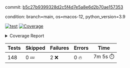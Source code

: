commit: [b5c27b9399328d2c5f4d7e5a8e6d2b70ae157353](https://github.com/rcmdnk/homebrew-file/tree/b5c27b9399328d2c5f4d7e5a8e6d2b70ae157353)

condition: branch=main, os=macos-12, python_version=3.9

[![test](https://github.com/rcmdnk/homebrew-file/actions/workflows/test.yml/badge.svg)](https://github.com/rcmdnk/homebrew-file/actions/runs/4335256706)
<a href="https://github.com/rcmdnk/homebrew-file/blob/b5c27b9399328d2c5f4d7e5a8e6d2b70ae157353/README.md"><img alt="Coverage" src="https://img.shields.io/badge/Coverage-53%25-orange.svg" /></a><details><summary>Coverage Report </summary><table><tr><th>File</th><th>Stmts</th><th>Miss</th><th>Cover</th><th>Missing</th></tr><tbody><tr><td colspan="5"><b>bin</b></td></tr><tr><td>&nbsp; &nbsp;<a href="https://github.com/rcmdnk/homebrew-file/blob/b5c27b9399328d2c5f4d7e5a8e6d2b70ae157353/bin/brew-file">brew-file</a></td><td>1869</td><td>879</td><td>53%</td><td><a href="https://github.com/rcmdnk/homebrew-file/blob/b5c27b9399328d2c5f4d7e5a8e6d2b70ae157353/bin/brew-file#L43-L58">43&ndash;58</a>, <a href="https://github.com/rcmdnk/homebrew-file/blob/b5c27b9399328d2c5f4d7e5a8e6d2b70ae157353/bin/brew-file#L63-L65">63&ndash;65</a>, <a href="https://github.com/rcmdnk/homebrew-file/blob/b5c27b9399328d2c5f4d7e5a8e6d2b70ae157353/bin/brew-file#L153">153</a>, <a href="https://github.com/rcmdnk/homebrew-file/blob/b5c27b9399328d2c5f4d7e5a8e6d2b70ae157353/bin/brew-file#L230-L231">230&ndash;231</a>, <a href="https://github.com/rcmdnk/homebrew-file/blob/b5c27b9399328d2c5f4d7e5a8e6d2b70ae157353/bin/brew-file#L265">265</a>, <a href="https://github.com/rcmdnk/homebrew-file/blob/b5c27b9399328d2c5f4d7e5a8e6d2b70ae157353/bin/brew-file#L284">284</a>, <a href="https://github.com/rcmdnk/homebrew-file/blob/b5c27b9399328d2c5f4d7e5a8e6d2b70ae157353/bin/brew-file#L290">290</a>, <a href="https://github.com/rcmdnk/homebrew-file/blob/b5c27b9399328d2c5f4d7e5a8e6d2b70ae157353/bin/brew-file#L315">315</a>, <a href="https://github.com/rcmdnk/homebrew-file/blob/b5c27b9399328d2c5f4d7e5a8e6d2b70ae157353/bin/brew-file#L335">335</a>, <a href="https://github.com/rcmdnk/homebrew-file/blob/b5c27b9399328d2c5f4d7e5a8e6d2b70ae157353/bin/brew-file#L338-L341">338&ndash;341</a>, <a href="https://github.com/rcmdnk/homebrew-file/blob/b5c27b9399328d2c5f4d7e5a8e6d2b70ae157353/bin/brew-file#L355-L361">355&ndash;361</a>, <a href="https://github.com/rcmdnk/homebrew-file/blob/b5c27b9399328d2c5f4d7e5a8e6d2b70ae157353/bin/brew-file#L394-L400">394&ndash;400</a>, <a href="https://github.com/rcmdnk/homebrew-file/blob/b5c27b9399328d2c5f4d7e5a8e6d2b70ae157353/bin/brew-file#L410-L421">410&ndash;421</a>, <a href="https://github.com/rcmdnk/homebrew-file/blob/b5c27b9399328d2c5f4d7e5a8e6d2b70ae157353/bin/brew-file#L610">610</a>, <a href="https://github.com/rcmdnk/homebrew-file/blob/b5c27b9399328d2c5f4d7e5a8e6d2b70ae157353/bin/brew-file#L612">612</a>, <a href="https://github.com/rcmdnk/homebrew-file/blob/b5c27b9399328d2c5f4d7e5a8e6d2b70ae157353/bin/brew-file#L614">614</a>, <a href="https://github.com/rcmdnk/homebrew-file/blob/b5c27b9399328d2c5f4d7e5a8e6d2b70ae157353/bin/brew-file#L631-L635">631&ndash;635</a>, <a href="https://github.com/rcmdnk/homebrew-file/blob/b5c27b9399328d2c5f4d7e5a8e6d2b70ae157353/bin/brew-file#L648-L653">648&ndash;653</a>, <a href="https://github.com/rcmdnk/homebrew-file/blob/b5c27b9399328d2c5f4d7e5a8e6d2b70ae157353/bin/brew-file#L663">663</a>, <a href="https://github.com/rcmdnk/homebrew-file/blob/b5c27b9399328d2c5f4d7e5a8e6d2b70ae157353/bin/brew-file#L679">679</a>, <a href="https://github.com/rcmdnk/homebrew-file/blob/b5c27b9399328d2c5f4d7e5a8e6d2b70ae157353/bin/brew-file#L683-L687">683&ndash;687</a>, <a href="https://github.com/rcmdnk/homebrew-file/blob/b5c27b9399328d2c5f4d7e5a8e6d2b70ae157353/bin/brew-file#L705-L719">705&ndash;719</a>, <a href="https://github.com/rcmdnk/homebrew-file/blob/b5c27b9399328d2c5f4d7e5a8e6d2b70ae157353/bin/brew-file#L812-L827">812&ndash;827</a>, <a href="https://github.com/rcmdnk/homebrew-file/blob/b5c27b9399328d2c5f4d7e5a8e6d2b70ae157353/bin/brew-file#L851">851</a>, <a href="https://github.com/rcmdnk/homebrew-file/blob/b5c27b9399328d2c5f4d7e5a8e6d2b70ae157353/bin/brew-file#L862-L863">862&ndash;863</a>, <a href="https://github.com/rcmdnk/homebrew-file/blob/b5c27b9399328d2c5f4d7e5a8e6d2b70ae157353/bin/brew-file#L871">871</a>, <a href="https://github.com/rcmdnk/homebrew-file/blob/b5c27b9399328d2c5f4d7e5a8e6d2b70ae157353/bin/brew-file#L884-L889">884&ndash;889</a>, <a href="https://github.com/rcmdnk/homebrew-file/blob/b5c27b9399328d2c5f4d7e5a8e6d2b70ae157353/bin/brew-file#L893-L895">893&ndash;895</a>, <a href="https://github.com/rcmdnk/homebrew-file/blob/b5c27b9399328d2c5f4d7e5a8e6d2b70ae157353/bin/brew-file#L899-L902">899&ndash;902</a>, <a href="https://github.com/rcmdnk/homebrew-file/blob/b5c27b9399328d2c5f4d7e5a8e6d2b70ae157353/bin/brew-file#L995-L997">995&ndash;997</a>, <a href="https://github.com/rcmdnk/homebrew-file/blob/b5c27b9399328d2c5f4d7e5a8e6d2b70ae157353/bin/brew-file#L1000">1000</a>, <a href="https://github.com/rcmdnk/homebrew-file/blob/b5c27b9399328d2c5f4d7e5a8e6d2b70ae157353/bin/brew-file#L1006">1006</a>, <a href="https://github.com/rcmdnk/homebrew-file/blob/b5c27b9399328d2c5f4d7e5a8e6d2b70ae157353/bin/brew-file#L1029-L1032">1029&ndash;1032</a>, <a href="https://github.com/rcmdnk/homebrew-file/blob/b5c27b9399328d2c5f4d7e5a8e6d2b70ae157353/bin/brew-file#L1094">1094</a>, <a href="https://github.com/rcmdnk/homebrew-file/blob/b5c27b9399328d2c5f4d7e5a8e6d2b70ae157353/bin/brew-file#L1123">1123</a>, <a href="https://github.com/rcmdnk/homebrew-file/blob/b5c27b9399328d2c5f4d7e5a8e6d2b70ae157353/bin/brew-file#L1154">1154</a>, <a href="https://github.com/rcmdnk/homebrew-file/blob/b5c27b9399328d2c5f4d7e5a8e6d2b70ae157353/bin/brew-file#L1157">1157</a>, <a href="https://github.com/rcmdnk/homebrew-file/blob/b5c27b9399328d2c5f4d7e5a8e6d2b70ae157353/bin/brew-file#L1169">1169</a>, <a href="https://github.com/rcmdnk/homebrew-file/blob/b5c27b9399328d2c5f4d7e5a8e6d2b70ae157353/bin/brew-file#L1171">1171</a>, <a href="https://github.com/rcmdnk/homebrew-file/blob/b5c27b9399328d2c5f4d7e5a8e6d2b70ae157353/bin/brew-file#L1202">1202</a>, <a href="https://github.com/rcmdnk/homebrew-file/blob/b5c27b9399328d2c5f4d7e5a8e6d2b70ae157353/bin/brew-file#L1207-L1210">1207&ndash;1210</a>, <a href="https://github.com/rcmdnk/homebrew-file/blob/b5c27b9399328d2c5f4d7e5a8e6d2b70ae157353/bin/brew-file#L1212-L1215">1212&ndash;1215</a>, <a href="https://github.com/rcmdnk/homebrew-file/blob/b5c27b9399328d2c5f4d7e5a8e6d2b70ae157353/bin/brew-file#L1244-L1254">1244&ndash;1254</a>, <a href="https://github.com/rcmdnk/homebrew-file/blob/b5c27b9399328d2c5f4d7e5a8e6d2b70ae157353/bin/brew-file#L1257-L1260">1257&ndash;1260</a>, <a href="https://github.com/rcmdnk/homebrew-file/blob/b5c27b9399328d2c5f4d7e5a8e6d2b70ae157353/bin/brew-file#L1263-L1269">1263&ndash;1269</a>, <a href="https://github.com/rcmdnk/homebrew-file/blob/b5c27b9399328d2c5f4d7e5a8e6d2b70ae157353/bin/brew-file#L1275">1275</a>, <a href="https://github.com/rcmdnk/homebrew-file/blob/b5c27b9399328d2c5f4d7e5a8e6d2b70ae157353/bin/brew-file#L1281">1281</a>, <a href="https://github.com/rcmdnk/homebrew-file/blob/b5c27b9399328d2c5f4d7e5a8e6d2b70ae157353/bin/brew-file#L1287-L1292">1287&ndash;1292</a>, <a href="https://github.com/rcmdnk/homebrew-file/blob/b5c27b9399328d2c5f4d7e5a8e6d2b70ae157353/bin/brew-file#L1303-L1325">1303&ndash;1325</a>, <a href="https://github.com/rcmdnk/homebrew-file/blob/b5c27b9399328d2c5f4d7e5a8e6d2b70ae157353/bin/brew-file#L1353">1353</a>, <a href="https://github.com/rcmdnk/homebrew-file/blob/b5c27b9399328d2c5f4d7e5a8e6d2b70ae157353/bin/brew-file#L1369-L1377">1369&ndash;1377</a>, <a href="https://github.com/rcmdnk/homebrew-file/blob/b5c27b9399328d2c5f4d7e5a8e6d2b70ae157353/bin/brew-file#L1382-L1401">1382&ndash;1401</a>, <a href="https://github.com/rcmdnk/homebrew-file/blob/b5c27b9399328d2c5f4d7e5a8e6d2b70ae157353/bin/brew-file#L1406-L1410">1406&ndash;1410</a>, <a href="https://github.com/rcmdnk/homebrew-file/blob/b5c27b9399328d2c5f4d7e5a8e6d2b70ae157353/bin/brew-file#L1424-L1471">1424&ndash;1471</a>, <a href="https://github.com/rcmdnk/homebrew-file/blob/b5c27b9399328d2c5f4d7e5a8e6d2b70ae157353/bin/brew-file#L1474-L1505">1474&ndash;1505</a>, <a href="https://github.com/rcmdnk/homebrew-file/blob/b5c27b9399328d2c5f4d7e5a8e6d2b70ae157353/bin/brew-file#L1510-L1542">1510&ndash;1542</a>, <a href="https://github.com/rcmdnk/homebrew-file/blob/b5c27b9399328d2c5f4d7e5a8e6d2b70ae157353/bin/brew-file#L1545-L1627">1545&ndash;1627</a>, <a href="https://github.com/rcmdnk/homebrew-file/blob/b5c27b9399328d2c5f4d7e5a8e6d2b70ae157353/bin/brew-file#L1630-L1638">1630&ndash;1638</a>, <a href="https://github.com/rcmdnk/homebrew-file/blob/b5c27b9399328d2c5f4d7e5a8e6d2b70ae157353/bin/brew-file#L1651">1651</a>, <a href="https://github.com/rcmdnk/homebrew-file/blob/b5c27b9399328d2c5f4d7e5a8e6d2b70ae157353/bin/brew-file#L1656">1656</a>, <a href="https://github.com/rcmdnk/homebrew-file/blob/b5c27b9399328d2c5f4d7e5a8e6d2b70ae157353/bin/brew-file#L1661-L1700">1661&ndash;1700</a>, <a href="https://github.com/rcmdnk/homebrew-file/blob/b5c27b9399328d2c5f4d7e5a8e6d2b70ae157353/bin/brew-file#L1704-L1819">1704&ndash;1819</a>, <a href="https://github.com/rcmdnk/homebrew-file/blob/b5c27b9399328d2c5f4d7e5a8e6d2b70ae157353/bin/brew-file#L1829-L1841">1829&ndash;1841</a>, <a href="https://github.com/rcmdnk/homebrew-file/blob/b5c27b9399328d2c5f4d7e5a8e6d2b70ae157353/bin/brew-file#L1845">1845</a>, <a href="https://github.com/rcmdnk/homebrew-file/blob/b5c27b9399328d2c5f4d7e5a8e6d2b70ae157353/bin/brew-file#L1852-L1932">1852&ndash;1932</a>, <a href="https://github.com/rcmdnk/homebrew-file/blob/b5c27b9399328d2c5f4d7e5a8e6d2b70ae157353/bin/brew-file#L1939-L1980">1939&ndash;1980</a>, <a href="https://github.com/rcmdnk/homebrew-file/blob/b5c27b9399328d2c5f4d7e5a8e6d2b70ae157353/bin/brew-file#L1983-L1990">1983&ndash;1990</a>, <a href="https://github.com/rcmdnk/homebrew-file/blob/b5c27b9399328d2c5f4d7e5a8e6d2b70ae157353/bin/brew-file#L1994-L1995">1994&ndash;1995</a>, <a href="https://github.com/rcmdnk/homebrew-file/blob/b5c27b9399328d2c5f4d7e5a8e6d2b70ae157353/bin/brew-file#L2000-L2044">2000&ndash;2044</a>, <a href="https://github.com/rcmdnk/homebrew-file/blob/b5c27b9399328d2c5f4d7e5a8e6d2b70ae157353/bin/brew-file#L2050-L2086">2050&ndash;2086</a>, <a href="https://github.com/rcmdnk/homebrew-file/blob/b5c27b9399328d2c5f4d7e5a8e6d2b70ae157353/bin/brew-file#L2089-L2095">2089&ndash;2095</a>, <a href="https://github.com/rcmdnk/homebrew-file/blob/b5c27b9399328d2c5f4d7e5a8e6d2b70ae157353/bin/brew-file#L2099-L2107">2099&ndash;2107</a>, <a href="https://github.com/rcmdnk/homebrew-file/blob/b5c27b9399328d2c5f4d7e5a8e6d2b70ae157353/bin/brew-file#L2115-L2123">2115&ndash;2123</a>, <a href="https://github.com/rcmdnk/homebrew-file/blob/b5c27b9399328d2c5f4d7e5a8e6d2b70ae157353/bin/brew-file#L2127-L2129">2127&ndash;2129</a>, <a href="https://github.com/rcmdnk/homebrew-file/blob/b5c27b9399328d2c5f4d7e5a8e6d2b70ae157353/bin/brew-file#L2133">2133</a>, <a href="https://github.com/rcmdnk/homebrew-file/blob/b5c27b9399328d2c5f4d7e5a8e6d2b70ae157353/bin/brew-file#L2137-L2145">2137&ndash;2145</a>, <a href="https://github.com/rcmdnk/homebrew-file/blob/b5c27b9399328d2c5f4d7e5a8e6d2b70ae157353/bin/brew-file#L2155-L2324">2155&ndash;2324</a>, <a href="https://github.com/rcmdnk/homebrew-file/blob/b5c27b9399328d2c5f4d7e5a8e6d2b70ae157353/bin/brew-file#L2330-L2482">2330&ndash;2482</a>, <a href="https://github.com/rcmdnk/homebrew-file/blob/b5c27b9399328d2c5f4d7e5a8e6d2b70ae157353/bin/brew-file#L2510">2510</a>, <a href="https://github.com/rcmdnk/homebrew-file/blob/b5c27b9399328d2c5f4d7e5a8e6d2b70ae157353/bin/brew-file#L2535">2535</a>, <a href="https://github.com/rcmdnk/homebrew-file/blob/b5c27b9399328d2c5f4d7e5a8e6d2b70ae157353/bin/brew-file#L2616">2616</a>, <a href="https://github.com/rcmdnk/homebrew-file/blob/b5c27b9399328d2c5f4d7e5a8e6d2b70ae157353/bin/brew-file#L2621-L2632">2621&ndash;2632</a>, <a href="https://github.com/rcmdnk/homebrew-file/blob/b5c27b9399328d2c5f4d7e5a8e6d2b70ae157353/bin/brew-file#L2661-L2668">2661&ndash;2668</a>, <a href="https://github.com/rcmdnk/homebrew-file/blob/b5c27b9399328d2c5f4d7e5a8e6d2b70ae157353/bin/brew-file#L2693">2693</a>, <a href="https://github.com/rcmdnk/homebrew-file/blob/b5c27b9399328d2c5f4d7e5a8e6d2b70ae157353/bin/brew-file#L2705">2705</a>, <a href="https://github.com/rcmdnk/homebrew-file/blob/b5c27b9399328d2c5f4d7e5a8e6d2b70ae157353/bin/brew-file#L2721">2721</a>, <a href="https://github.com/rcmdnk/homebrew-file/blob/b5c27b9399328d2c5f4d7e5a8e6d2b70ae157353/bin/brew-file#L2735-L2739">2735&ndash;2739</a>, <a href="https://github.com/rcmdnk/homebrew-file/blob/b5c27b9399328d2c5f4d7e5a8e6d2b70ae157353/bin/brew-file#L2743-L2746">2743&ndash;2746</a>, <a href="https://github.com/rcmdnk/homebrew-file/blob/b5c27b9399328d2c5f4d7e5a8e6d2b70ae157353/bin/brew-file#L2749-L2752">2749&ndash;2752</a>, <a href="https://github.com/rcmdnk/homebrew-file/blob/b5c27b9399328d2c5f4d7e5a8e6d2b70ae157353/bin/brew-file#L2755-L2763">2755&ndash;2763</a>, <a href="https://github.com/rcmdnk/homebrew-file/blob/b5c27b9399328d2c5f4d7e5a8e6d2b70ae157353/bin/brew-file#L2792-L2799">2792&ndash;2799</a>, <a href="https://github.com/rcmdnk/homebrew-file/blob/b5c27b9399328d2c5f4d7e5a8e6d2b70ae157353/bin/brew-file#L2810-L2817">2810&ndash;2817</a>, <a href="https://github.com/rcmdnk/homebrew-file/blob/b5c27b9399328d2c5f4d7e5a8e6d2b70ae157353/bin/brew-file#L2898-L2900">2898&ndash;2900</a>, <a href="https://github.com/rcmdnk/homebrew-file/blob/b5c27b9399328d2c5f4d7e5a8e6d2b70ae157353/bin/brew-file#L2919">2919</a>, <a href="https://github.com/rcmdnk/homebrew-file/blob/b5c27b9399328d2c5f4d7e5a8e6d2b70ae157353/bin/brew-file#L2925">2925</a>, <a href="https://github.com/rcmdnk/homebrew-file/blob/b5c27b9399328d2c5f4d7e5a8e6d2b70ae157353/bin/brew-file#L2936-L3545">2936&ndash;3545</a>, <a href="https://github.com/rcmdnk/homebrew-file/blob/b5c27b9399328d2c5f4d7e5a8e6d2b70ae157353/bin/brew-file#L3549">3549</a></td></tr><tr><td><b>TOTAL</b></td><td><b>1869</b></td><td><b>879</b></td><td><b>53%</b></td><td>&nbsp;</td></tr></tbody></table></details>

| Tests | Skipped | Failures | Errors | Time |
| ----- | ------- | -------- | -------- | ------------------ |
| 148 | 0 :zzz: | 2 :x: | 0 :fire: | 7m 5s :stopwatch: |

